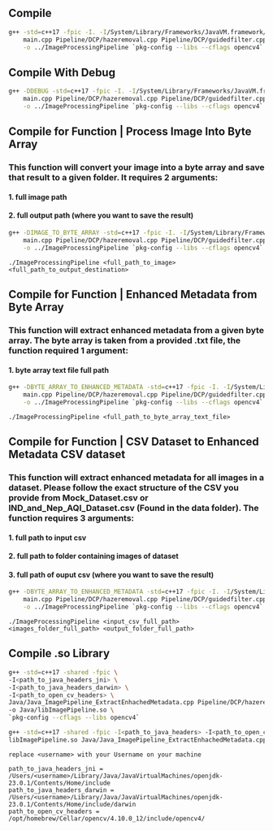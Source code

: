 ## Compile

```bash
g++ -std=c++17 -fpic -I. -I/System/Library/Frameworks/JavaVM.framework/Headers \
    main.cpp Pipeline/DCP/hazeremoval.cpp Pipeline/DCP/guidedfilter.cpp Pipeline/imagepipeline.cpp program.cpp \
    -o ../ImageProcessingPipeline `pkg-config --libs --cflags opencv4`
```

## Compile With Debug

```bash
g++ -DDEBUG -std=c++17 -fpic -I. -I/System/Library/Frameworks/JavaVM.framework/Headers \
    main.cpp Pipeline/DCP/hazeremoval.cpp Pipeline/DCP/guidedfilter.cpp Pipeline/imagepipeline.cpp program.cpp \
    -o ../ImageProcessingPipeline `pkg-config --libs --cflags opencv4`
```

## Compile for Function | Process Image Into Byte Array
### This function will convert your image into a byte array and save that result to a given folder. It requires 2 arguments:
#### 1. full image path
#### 2. full output path (where you want to save the result)

```bash
g++ -DIMAGE_TO_BYTE_ARRAY -std=c++17 -fpic -I. -I/System/Library/Frameworks/JavaVM.framework/Headers \
    main.cpp Pipeline/DCP/hazeremoval.cpp Pipeline/DCP/guidedfilter.cpp Pipeline/imagepipeline.cpp program.cpp \
    -o ../ImageProcessingPipeline `pkg-config --libs --cflags opencv4`
```

```use
./ImageProcessingPipeline <full_path_to_image> <full_path_to_output_destination>
```

## Compile for Function | Enhanced Metadata from Byte Array
### This function will extract enhanced metadata from a given byte array. The byte array is taken from a provided .txt file, the function required 1 argument:
#### 1. byte array text file full path

```bash
g++ -DBYTE_ARRAY_TO_ENHANCED_METADATA -std=c++17 -fpic -I. -I/System/Library/Frameworks/JavaVM.framework/Headers \
    main.cpp Pipeline/DCP/hazeremoval.cpp Pipeline/DCP/guidedfilter.cpp Pipeline/imagepipeline.cpp program.cpp \
    -o ../ImageProcessingPipeline `pkg-config --libs --cflags opencv4`
```

```use
./ImageProcessingPipeline <full_path_to_byte_array_text_file>
```

## Compile for Function | CSV Dataset to Enhanced Metadata CSV dataset
### This function will extract enhanced metadata for all images in a dataset. Please follow the exact structure of the CSV you provide from Mock_Dataset.csv or IND_and_Nep_AQI_Dataset.csv (Found in the data folder). The function requires 3 arguments:
#### 1. full path to input csv
#### 2. full path to folder containing images of dataset
#### 3. full path of ouput csv (where you want to save the result)

```bash
g++ -DBYTE_ARRAY_TO_ENHANCED_METADATA -std=c++17 -fpic -I. -I/System/Library/Frameworks/JavaVM.framework/Headers \
    main.cpp Pipeline/DCP/hazeremoval.cpp Pipeline/DCP/guidedfilter.cpp Pipeline/imagepipeline.cpp program.cpp \
    -o ../ImageProcessingPipeline `pkg-config --libs --cflags opencv4`
```

```use
./ImageProcessingPipeline <input_csv_full_path> <images_folder_full_path> <output_folder_full_path>
```

## Compile .so Library
```bash
g++ -std=c++17 -shared -fpic \
-I<path_to_java_headers_jni> \
-I<path_to_java_headers_darwin> \
-I<path_to_open_cv_headers> \
Java/Java_ImagePipeline_ExtractEnhachedMetadata.cpp Pipeline/DCP/hazeremoval.cpp Pipeline/DCP/guidedfilter.cpp Pipeline/imagepipeline.cpp \
-o Java/libImagePipeline.so \
`pkg-config --cflags --libs opencv4`

g++ -std=c++17 -shared -fpic -I<path_to_java_headers> -I<path_to_open_cv_headers> -o \ 
libImagePipeline.so Java/Java_ImagePipeline_ExtractEnhachedMetadata.cpp `pkg-config --cflags --libs opencv4`
```

```MacOS
replace <username> with your Username on your machine

path_to_java_headers_jni = /Users/<username>/Library/Java/JavaVirtualMachines/openjdk-23.0.1/Contents/Home/include 
path_to_java_headers_darwin = /Users/<username>/Library/Java/JavaVirtualMachines/openjdk-23.0.1/Contents/Home/include/darwin
path_to_open_cv_headers = /opt/homebrew/Cellar/opencv/4.10.0_12/include/opencv4/
```